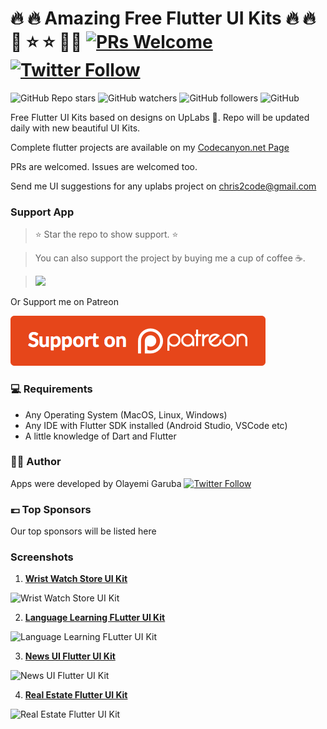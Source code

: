 # 🔥 🔥 Amazing Free Flutter UI Kits 🔥 🔥 💫 ⭐️ ⭐️ 👨‍💻  [![PRs Welcome](https://img.shields.io/badge/PRs-welcome-brightgreen.svg?style=flat-square)](http://makeapullrequest.com)  [![Twitter Follow](https://img.shields.io/twitter/follow/iam_olayemii.svg?style=social)](https://twitter.com/iam_olayemii)

![GitHub Repo stars](https://img.shields.io/github/stars/olayemii/flutter-ui-kits?style=social) ![GitHub watchers](https://img.shields.io/github/watchers/olayemii/flutter-ui-kits?style=social) ![GitHub followers](https://img.shields.io/github/followers/olayemii?style=social) ![GitHub](https://img.shields.io/github/license/olayemii/flutter-ui-kits)



Free Flutter UI Kits based on designs on UpLabs 💓. 
Repo will be updated daily with new beautiful UI Kits.

Complete flutter projects are available on my <a href="https://codecanyon.net/user/chris2code/portfolio">Codecanyon.net Page</a>

PRs are welcomed. Issues are welcomed too. 

Send me UI suggestions for any uplabs project on <a href="mailto:chris2code@gmail.com">chris2code@gmail.com</a>

### Support App

> ⭐️  Star the repo to show support. ⭐️ 



> You can also support the project by buying me a cup of coffee ☕️.



> <a href="https://www.buymeacoffee.com/xPGLYEr"><img src="https://img.buymeacoffee.com/button-api/?text=Buy me a coffee&emoji=&slug=xPGLYEr&button_colour=BD5FFF&font_colour=ffffff&font_family=Cookie&outline_colour=000000&coffee_colour=FFDD00"></a>

Or Support me on Patreon

<a href="https://www.patreon.com/bePatron?u=48456662" data-patreon-widget-type="become-patron-button"><img src="https://raw.githubusercontent.com/codebard/patron-button-and-widgets-by-codebard/master/images/patreon-medium-button.png" alt="Become a Patreon!" /></a>


### 💻  Requirements

* Any Operating System (MacOS, Linux, Windows)
* Any IDE with Flutter SDK installed (Android Studio, VSCode etc)
* A little knowledge of Dart and Flutter

 ### 👨‍💻  Author

 Apps were developed by Olayemi Garuba [![Twitter Follow](https://img.shields.io/twitter/follow/iam_olayemii.svg?style=social)](https://twitter.com/iam_olayemii)


 ### 💷 Top Sponsors
Our top sponsors will be listed here


### Screenshots

1. **[Wrist Watch Store UI Kit](https://github.com/OLayemii/flutter-ui-kits/tree/main/watch_cart_ui)**

![Wrist Watch Store UI Kit](https://github.com/OLayemii/flutter-ui-kits/blob/main/assets/watch-2.png)

2. **[Language Learning FLutter UI Kit](https://github.com/OLayemii/flutter-ui-kits/tree/main/language_learning_ui)**

![Language Learning FLutter UI Kit](https://github.com/OLayemii/flutter-ui-kits/blob/main/assets/language-2.png)

3. **[News UI Flutter UI Kit](https://github.com/OLayemii/flutter-ui-kits/tree/main/news_ui)**

![News UI Flutter UI Kit](https://github.com/OLayemii/flutter-ui-kits/blob/main/assets/news2.jpg)

4. **[Real Estate Flutter UI Kit](https://github.com/OLayemii/flutter-ui-kits/tree/main/real_estate_ui)**

![Real Estate Flutter UI Kit](https://github.com/OLayemii/flutter-ui-kits/blob/main/assets/house2.jpg)

